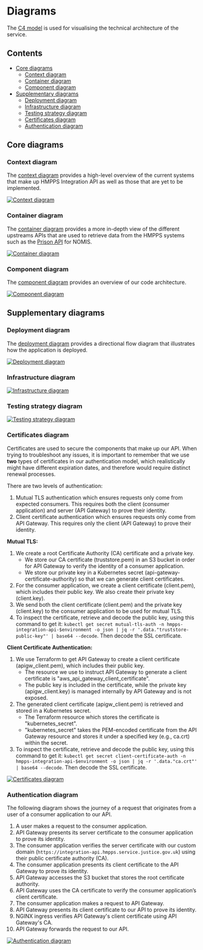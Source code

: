 # Diagrams <!-- omit in toc -->

The [C4 model](https://c4model.com/) is used for visualising the technical architecture of the service.

## Contents <!-- omit in toc -->

- [Core diagrams](#core-diagrams)
  - [Context diagram](#context-diagram)
  - [Container diagram](#container-diagram)
  - [Component diagram](#component-diagram)
- [Supplementary diagrams](#supplementary-diagrams)
  - [Deployment diagram](#deployment-diagram)
  - [Infrastructure diagram](#infrastructure-diagram)
  - [Testing strategy diagram](#testing-strategy-diagram)
  - [Certificates diagram](#certificates-diagram)
  - [Authentication diagram](#authentication-diagram)

## Core diagrams

### Context diagram

The [context diagram](https://c4model.com/#SystemContextDiagram) provides a high-level overview of the current systems
that make up HMPPS Integration API as well as those that are yet to be implemented.

[![Context diagram](./context.svg)](./context.svg)

### Container diagram

The [container diagram](https://c4model.com/#ContainerDiagram) provides a more in-depth view of the different upstreams
APIs that are used to retrieve data from the HMPPS systems such as
the [Prison API](https://prison-api-dev.prison.service.justice.gov.uk/swagger-ui/index.html) for NOMIS.

[![Container diagram](./container.svg)](./container.svg)

### Component diagram

The [component diagram](https://c4model.com/#ComponentDiagram) provides an overview of our code architecture.

[![Component diagram](./component-overview.svg)](./component-overview.svg)

## Supplementary diagrams

### Deployment diagram

The [deployment diagram](./deployment.svg) provides a directional flow diagram that illustrates how the application is deployed.

[![Deployment diagram](./deployment.svg)](./deployment.svg)

### Infrastructure diagram

[![Infrastructure diagram](./infrastructure.svg)](./infrastructure.svg)

### Testing strategy diagram

[![Testing strategy diagram](./testing-strategy.svg)](./testing-strategy.svg)

### Certificates diagram

Certificates are used to secure the components that make up our API. 
When trying to troubleshoot any issues, it is important to remember that we use **two** types of certificates in our authentication model, which realistically might have different expiration dates, and therefore would require distinct renewal processes.

There are two levels of authentication:

1. Mutual TLS authentication which ensures requests only come from expected consumers. This requires both the client (consumer application) and server (API Gateway) to prove their identity.
2. Client certificate authentication which ensures requests only come from API Gateway. This requires only the client (API Gateway) to prove their identity.

**Mutual TLS:**
1. We create a root Certificate Authority (CA) certificate and a private key.
    - We store our CA certificate (truststore.pem) in an S3 bucket in order for API Gateway to verify the identity of a consumer application.
    - We store our private key in a Kubernetes secret (api-gateway-certificate-authority) so that we can generate client certificates.
2. For the consumer application, we create a client certificate (client.pem), which includes their public key. We also create their private key (client.key).
3. We send both the client certificate (client.pem) and the private key (client.key) to the consumer application to be used for mutual TLS. 
4. To inspect the certificate, retrieve and decode the public key, using this command to get it: `kubectl get secret mutual-tls-auth -n hmpps-integration-api-$environment -o json | jq -r '.data."truststore-public-key"' | base64 --decode`. Then decode the SSL certificate.

**Client Certificate Authentication:**
1. We use Terraform to get API Gateway to create a client certificate (apigw_client.pem), which includes their public key.
    - The resource we use to instruct API Gateway to generate a client certificate is "aws_api_gateway_client_certificate". 
    - The public key is included in the certificate, while the private key (apigw_client.key) is managed internally by API Gateway and is not exposed. 
2. The generated client certificate (apigw_client.pem) is retrieved and stored in a Kubernetes secret. 
    - The Terraform resource which stores the certificate is "kubernetes_secret".
    - "kubernetes_secret" takes the PEM-encoded certificate from the API Gateway resource and stores it under a specified key (e.g., ca.crt) within the secret.
3. To inspect the certificate, retrieve and decode the public key, using this command to get it: `kubectl get secret client-certificate-auth -n hmpps-integration-api-$environment -o json | jq -r '.data."ca.crt"' | base64 --decode`. Then decode the SSL certificate.

[![Certificates diagram](./certificates.svg)](./certificates.svg)

### Authentication diagram

The following diagram shows the journey of a request that originates from a user of a consumer application to our API.

1. A user makes a request to the consumer application.
2. API Gateway presents its server certificate to the consumer application to prove its identity.
3. The consumer application verifies the server certificate with our custom domain (`https://integration-api.hmpps.service.justice.gov.uk`) using their public certificate authority (CA).
4. The consumer application presents its client certificate to the API Gateway to prove its identity.
5. API Gateway accesses the S3 bucket that stores the root certificate authority.
6. API Gateway uses the CA certificate to verify the consumer application’s client certificate.
7. The consumer application makes a request to API Gateway.
8. API Gateway presents its client certificate to our API to prove its identity.
9. NGINX ingress verifies API Gateway's client certificate using API Gateway's CA.
10. API Gateway forwards the request to our API.

[![Authentication diagram](./authentication.svg)](./authentication.svg)
